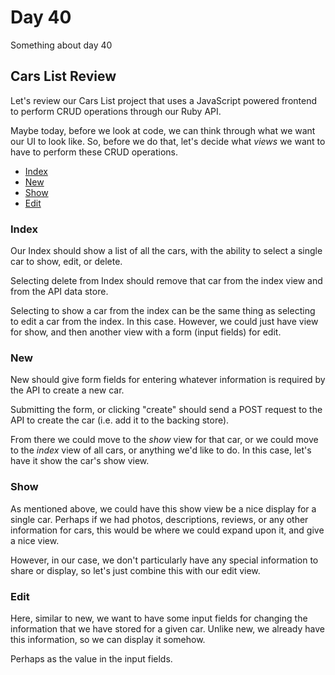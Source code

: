 # Day 40  
  
Something about day 40  
  
## Cars List Review
  
Let's review our Cars List project that uses a JavaScript powered frontend to perform CRUD operations through our Ruby API.  
  
Maybe today, before we look at code, we can think through what we want our UI to look like. So, before we do that, let's decide what _views_ we want to have to perform these CRUD operations.  
  
 * [Index](#Index)  
 * [New](#New)  
 * [Show](#Show)  
 * [Edit](#Edit)    
   
### Index

Our Index should show a list of all the cars, with the ability to select a single car to show, edit, or delete.  
  
Selecting delete from Index should remove that car from the index view and from the API data store.  
  
Selecting to show a car from the index can be the same thing as selecting to edit a car from the index. In this case. However, we could just have view for show, and then another view with a form (input fields) for edit.  

### New  

New should give form fields for entering whatever information is required by the API to create a new car.  
  
Submitting the form, or clicking "create" should send a POST request to the API to create the car (i.e. add it to the backing store).  
  
From there we could move to the _show_ view for that car, or we could move to the _index_ view of all cars, or anything we'd like to do. In this case, let's have it show the car's show view.  

### Show  
  
As mentioned above, we could have this show view be a nice display for a single car. Perhaps if we had photos, descriptions, reviews, or any other information for cars, this would be where we could expand upon it, and give a nice view.  
  
However, in our case, we don't particularly have any special information to share or display, so let's just combine this with our edit view.  
  
### Edit  
  
Here, similar to new, we want to have some input fields for changing the information that we have stored for a given car. Unlike new, we already have this information, so we can display it somehow.  
  
Perhaps as the value in the input fields.  
  